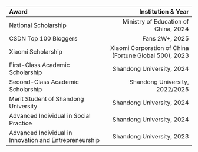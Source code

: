| Award | Institution & Year |
| :--- | ---: |
| National Scholarship | Ministry of Education of China, 2024 |
| CSDN Top 100 Bloggers | Fans 2W+, 2025 |
| Xiaomi Scholarship | Xiaomi Corporation of China (Fortune Global 500), 2023 |
| First-Class Academic Scholarship | Shandong University, 2024 |
| Second-Class Academic Scholarship | Shandong University, 2022/2025 |
| Merit Student of Shandong University | Shandong University, 2024 |
| Advanced Individual in Social Practice | Shandong University, 2024 |
| Advanced Individual in Innovation and Entrepreneurship | Shandong University, 2023 |

